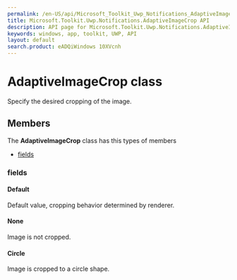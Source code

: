```yaml
---
permalink: /en-US/api/Microsoft_Toolkit_Uwp_Notifications_AdaptiveImageCrop.htm
title: Microsoft.Toolkit.Uwp.Notifications.AdaptiveImageCrop API 
description: API page for Microsoft.Toolkit.Uwp.Notifications.AdaptiveImageCrop
keywords: windows, app, toolkit, UWP, API
layout: default
search.product: eADQiWindows 10XVcnh
---
```



# AdaptiveImageCrop class

Specify the desired cropping of the image.

## Members

The **AdaptiveImageCrop** class has this types of members

* [fields](#fields)

### fields

#### Default

Default value, cropping behavior determined by renderer.

#### None

Image is not cropped.

#### Circle

Image is cropped to a circle shape.
